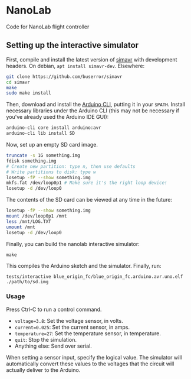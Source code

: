 # NanoLab
Code for NanoLab flight controller

## Setting up the interactive simulator

First, compile and install the latest version of [simavr](https://github.com/buserror/simavr) with development headers. On debian, `apt install simavr-dev`. Elsewhere:

```sh
git clone https://github.com/buserror/simavr
cd simavr
make
sudo make install
```

Then, download and install the [Arduino CLI](https://arduino.github.io/arduino-cli/installation/), putting it in your `$PATH`. Install necessary libraries under the Arduino CLI (this may not be necessary if you've already used the Arduino IDE GUI):

```sh
arduino-cli core install arduino:avr
arduino-cli lib install SD
```

Now, set up an empty SD card image.

```sh
truncate -s 1G something.img
fdisk something.img 
# Create new partition: type n, then use defaults
# Write partitions to disk: type w
losetup -fP --show something.img
mkfs.fat /dev/loop0p1 # Make sure it's the right loop device!
losetup -d /dev/loop0
```

The contents of the SD card can be viewed at any time in the future:

```sh
losetup -fP --show something.img
mount /dev/loop0p1 /mnt
less /mnt/LOG.TXT
umount /mnt
losetup -d /dev/loop0
```

Finally, you can build the nanolab interactive simulator:

`make`

This compiles the Arduino sketch and the simulator. Finally, run:

`tests/interactive blue_origin_fc/blue_origin_fc.arduino.avr.uno.elf ./path/to/sd.img`

### Usage

Press Ctrl-C to run a control command.

 + `voltage=3.8`: Set the voltage sensor, in volts.
 + `current=0.025`: Set the current sensor, in amps.
 + `temperature=27`: Set the temperature sensor, in temperature.
 + `quit`: Stop the simulation.
 + Anything else: Send over serial.
 
When setting a sensor input, specify the logical value. The simulator will
automatically convert these values to the voltages that the circuit will
actually deliver to the Arduino.

